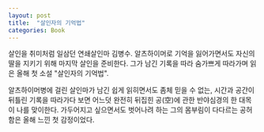 ```yaml
---
layout: post
title:  "살인자의 기억법"
categories: Book
---
```


살인을 취미처럼 일삼던 연쇄살인마 김병수. 알츠하이머로 기억을 잃어가면서도 자신의 딸을 지키기 위해 마지막 살인을 준비한다. 그가 남긴 기록을 따라 숨가쁘게 따라가며 읽은 올해 첫 소설 "살인자의 기억법".

알츠하이머병에 걸린 살인마가 남긴 쉽게 읽히면서도 좀체 믿을 수 없는, 시간과 공간이 뒤틀린 기록을 따라가다 보면 어느덧 완전히 뒤집힌 공(空)에 관한 반야심경의 한 대목이 나를 맞이한다. 가두어지고 싶으면서도 벗어나려 하는 그의 몸부림이 다다르는 공허함은 올해 느낀 첫 감정이었다.